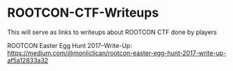 # ROOTCON-CTF-Writeups
This will serve as links to writeups about ROOTCON CTF done by players

ROOTCON Easter Egg Hunt 2017–Write-Up: https://medium.com/@monliclican/rootcon-easter-egg-hunt-2017-write-up-af5a12833a32
